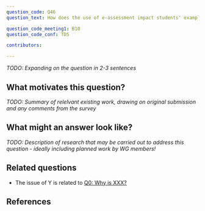 ```yaml
---
question_code: Q46 
question_text: How does the use of e-assessment impact students' example generation strategies and success, relative to the same tasks on paper or orally? 

question_code_meeting1: B10 
question_code_conf: TD5 

contributors: 

---
```

*TODO: Expanding on the question in 2-3 sentences*

## What motivates this question?

*TODO: Summary of relelvant existing work, drawing on original submission and any comments from the survey*

## What might an answer look like?

*TODO: Description of research that may be carried out to address this question - ideally including planned work by WG members!*

## Related questions

* The issue of Y is related to [Q0: Why is XXX?](Q0)

## References
